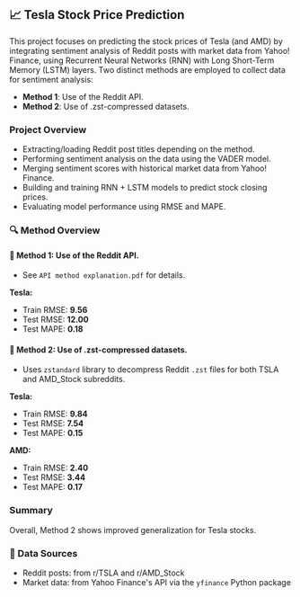 ## 📈 Tesla Stock Price Prediction

This project focuses on predicting the stock prices of Tesla (and AMD) by integrating sentiment analysis of Reddit posts with market data from Yahoo! Finance, using Recurrent Neural Networks (RNN) with Long Short-Term Memory (LSTM) layers. Two distinct methods are employed to collect data for sentiment analysis:

- **Method 1**: Use of the Reddit API.
- **Method 2**: Use of .zst-compressed datasets.

### Project Overview

- Extracting/loading Reddit post titles depending on the method.
- Performing sentiment analysis on the data using the VADER model.
- Merging sentiment scores with historical market data from Yahoo! Finance.
- Building and training RNN + LSTM models to predict stock closing prices.
- Evaluating model performance using RMSE and MAPE.

### 🔍 Method Overview

#### 📌 Method 1: Use of the Reddit API.
- See `API method explanation.pdf` for details.

**Tesla:**
- Train RMSE: **9.56**
- Test RMSE: **12.00**
- Test MAPE: **0.18**

#### 📌 Method 2: Use of .zst-compressed datasets.
- Uses `zstandard` library to decompress Reddit `.zst` files for both TSLA and AMD_Stock subreddits.

**Tesla:**
- Train RMSE: **9.84**
- Test RMSE: **7.54**
- Test MAPE: **0.15**

**AMD:**
- Train RMSE: **2.40**
- Test RMSE: **3.44**
- Test MAPE: **0.17**

### Summary
Overall, Method 2 shows improved generalization for Tesla stocks.

### 📁 Data Sources

- Reddit posts: from r/TSLA and r/AMD_Stock
- Market data: from Yahoo Finance's API via the `yfinance` Python package
